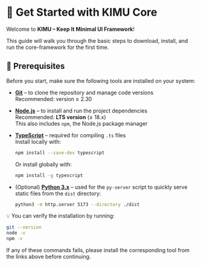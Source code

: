 # 🚀 Get Started with KIMU Core

Welcome to **KIMU – Keep It Minimal UI Framework**!  

This guide will walk you through the basic steps to download, install, and run the core-framework for the first time.

## 🔧 Prerequisites

Before you start, make sure the following tools are installed on your system:

- [**Git**](https://git-scm.com/) – to clone the repository and manage code versions  
  Recommended: version ≥ 2.30

- [**Node.js**](https://nodejs.org/) – to install and run the project dependencies  
  Recommended: **LTS version** (≥ 18.x)  
  This also includes `npm`, the Node.js package manager

- [**TypeScript**](https://www.typescriptlang.org/) – required for compiling `.ts` files  
  Install locally with:
  ```bash
  npm install --save-dev typescript
  ```
  Or install globally with:
  ```bash
  npm install -g typescript
  ```

- (Optional) [**Python 3.x**](https://www.python.org/downloads/) – used for the `py-server` script to quickly serve static files from the `dist` directory:
  ```bash
  python3 -m http.server 5173 --directory ./dist
  ```
  
💡 You can verify the installation by running:
```bash
git --version
node -v
npm -v
```
If any of these commands fails, please install the corresponding tool from the links above before continuing.
